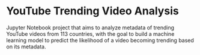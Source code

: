 # YouTube Trending Video Analysis
Jupyter Notebook project that aims to analyze metadata of trending YouTube videos from 113 countries, with the goal to build a machine learning model to predict the likelihood of a video becoming trending based on its metadata.
